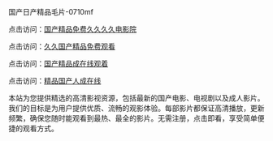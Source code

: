国产日产精品毛片-0710mf

点击访问：<a href="https://heiliaoll4qsx.pages.dev">国产精品免费久久久久电影院</a>

点击访问：<a href="https://heiliaowzu4ur.pages.dev">久久国产精品免费观看</a>

点击访问：<a href="https://heiliaozj3tjd.pages.dev">国产精品成在线观着</a>

点击访问：<a href="https://heiliaoe8ajia.pages.dev">精品国产人成在线</a>

本站为您提供精选的高清影视资源，包括最新的国产电影、电视剧以及成人影片。我们的目标是为用户提供优质、流畅的观影体验。每部影片都保证高清播放，更新频繁，确保您随时能观看到最热、最全的影片。无需注册，点击即看，享受简单便捷的观看方式。

<span style="display:none;">[Canonical link](https://github.com/fd20250710/fd5)</span>
